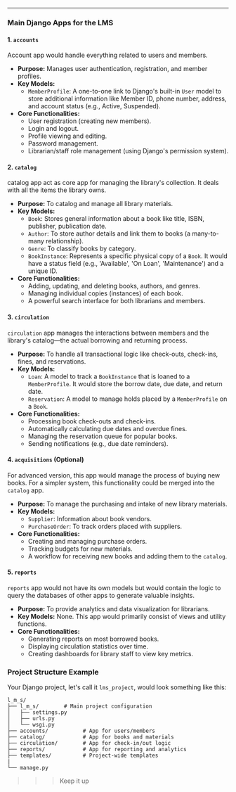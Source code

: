 -----

### Main Django Apps for the LMS

#### 1\. `accounts`

Account app would handle everything related to users and members.
  * **Purpose:** Manages user authentication, registration, and member profiles.
  * **Key Models:**
      * `MemberProfile`: A one-to-one link to Django's built-in `User` model to store additional information like Member ID, phone number, address, and account status (e.g., Active, Suspended).
  * **Core Functionalities:**
      * User registration (creating new members).
      * Login and logout.
      * Profile viewing and editing.
      * Password management.
      * Librarian/staff role management (using Django's permission system).

#### 2\. `catalog`

catalog app act as core app for managing the library's collection. It deals with all the items the library owns.

  * **Purpose:** To catalog and manage all library materials.
  * **Key Models:**
      * `Book`: Stores general information about a book like title, ISBN, publisher, publication date.
      * `Author`: To store author details and link them to books (a many-to-many relationship).
      * `Genre`: To classify books by category.
      * `BookInstance`: Represents a specific physical copy of a `Book`. It would have a status field (e.g., 'Available', 'On Loan', 'Maintenance') and a unique ID.
  * **Core Functionalities:**
      * Adding, updating, and deleting books, authors, and genres.
      * Managing individual copies (instances) of each book.
      * A powerful search interface for both librarians and members.

#### 3\. `circulation`

`circulation` app manages the interactions between members and the library's catalog—the actual borrowing and returning process.

  * **Purpose:** To handle all transactional logic like check-outs, check-ins, fines, and reservations.
  * **Key Models:**
      * `Loan`: A model to track a `BookInstance` that is loaned to a `MemberProfile`. It would store the borrow date, due date, and return date.
      * `Reservation`: A model to manage holds placed by a `MemberProfile` on a `Book`.
  * **Core Functionalities:**
      * Processing book check-outs and check-ins.
      * Automatically calculating due dates and overdue fines.
      * Managing the reservation queue for popular books.
      * Sending notifications (e.g., due date reminders).

#### 4\. `acquisitions` (Optional)

For advanced version, this app would manage the process of buying new books. For a simpler system, this functionality could be merged into the `catalog` app.

  * **Purpose:** To manage the purchasing and intake of new library materials.
  * **Key Models:**
      * `Supplier`: Information about book vendors.
      * `PurchaseOrder`: To track orders placed with suppliers.
  * **Core Functionalities:**
      * Creating and managing purchase orders.
      * Tracking budgets for new materials.
      * A workflow for receiving new books and adding them to the `catalog`.

#### 5\. `reports`

`reports` app would not have its own models but would contain the logic to query the databases of other apps to generate valuable insights.

  * **Purpose:** To provide analytics and data visualization for librarians.
  * **Key Models:** None. This app would primarily consist of views and utility functions.
  * **Core Functionalities:**
      * Generating reports on most borrowed books.
      * Displaying circulation statistics over time.
      * Creating dashboards for library staff to view key metrics.

### Project Structure Example

Your Django project, let's call it `lms_project`, would look something like this:

```
l_m_s/
├── l_m_s/        # Main project configuration
│   ├── settings.py
│   ├── urls.py
│   └── wsgi.py
├── accounts/           # App for users/members
├── catalog/            # App for books and materials
├── circulation/        # App for check-in/out logic
├── reports/            # App for reporting and analytics
├── templates/          # Project-wide templates
|
└── manage.py
```
>>> Keep it up
